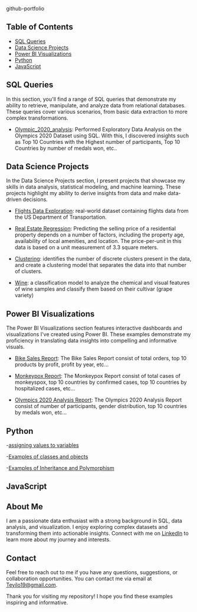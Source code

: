 github-portfolio

## Table of Contents

- [SQL Queries](#sql-queries)
- [Data Science Projects](#data-science-projects)
- [Power BI Visualizations](#power-bi-visualizations)
- [Python](#python)
- [JavaScript](#JavaScript)

## SQL Queries

In this section, you'll find a range of SQL queries that demonstrate my ability to retrieve, manipulate, and analyze data from relational databases. These queries cover various scenarios, from basic data extraction to more complex transformations.

- [Olympic_2020_analysis](https://github.com/mauricewhitt/github-portfolio/blob/main/Olympics_2020_analysis.sql): Performed Exploratory Data Analysis on the Olympics 2020 Dataset using SQL. With this, I discovered insights such as Top 10 Countries with the Highest number of participants, Top 10 Countries by number of medals won, etc..


## Data Science Projects

In the Data Science Projects section, I present projects that showcase my skills in data analysis, statistical modeling, and machine learning. These projects highlight my ability to derive insights from data and make data-driven decisions.

- [Flights Data Exploration](https://github.com/mauricewhitt/github-portfolio/blob/main/Flights%20Data%20Exploration.ipynb): real-world dataset containing flights data from the US Department of Transportation.

- [Real Estate Regression](https://github.com/mauricewhitt/github-portfolio/blob/main/Real%20Estate%20Regression.ipynb): Predicting the selling price of a residential property depends on a number of factors, including the property age, availability of local amenities, and location. The price-per-unit in this data is based on a unit measurement of 3.3 square meters.

- [Clustering](https://github.com/mauricewhitt/github-portfolio/blob/main/Clustering.ipynb):  identifies the number of discrete clusters present in the data, and create a clustering model that separates the data into that number of clusters.

- [Wine](https://github.com/mauricewhitt/github-portfolio/blob/main/wine.ipynb): a classification model to analyze the chemical and visual features of wine samples and classify them based on their cultivar (grape variety)


## Power BI Visualizations

The Power BI Visualizations section features interactive dashboards and visualizations I've created using Power BI. These examples demonstrate my proficiency in translating data insights into compelling and informative visuals.

- [Bike Sales Report](https://github.com/mauricewhitt/github-portfolio/blob/main/Bike%20Sales%20Report.pdf): The Bike Sales Report consist of total orders, top 10 products by profit, profit by year, etc...

- [Monkeypox Report](https://github.com/mauricewhitt/github-portfolio/blob/main/Monkeypox2.pdf): The Monkeypox Report consist of total cases of monkeyspox, top 10 countries by confirmed cases, top 10 countries by hospitalized cases, etc...
  
- [Olympics 2020 Analysis Report](https://github.com/mauricewhitt/github-portfolio/blob/main/Olympics%202020%20Analysis.pdf): The Olympics 2020 Analysis Report consist of number of participants, gender distribution, top 10 countries by medals won, etc...

## Python

-[assigning values to variables](https://github.com/mauricewhitt/github-portfolio/blob/main/%23%20assigning%20values%20to%20variables.py)

-[Examples of classes and objects](https://github.com/mauricewhitt/github-portfolio/blob/main/%23%20Examples%20of%20classes%20and%20objects.py)

-[Examples of Inheritance and Polymorphism](https://github.com/mauricewhitt/github-portfolio/blob/main/%23%20Examples%20of%20Inheritance%20and%20Polymorphism.py)

## JavaScript

## About Me

I am a passionate data enthusiast with a strong background in SQL, data analysis, and visualization. I enjoy exploring complex datasets and transforming them into actionable insights. Connect with me on [LinkedIn](https://www.linkedin.com/in/maurice-w-8b2a3b112/) to learn more about my journey and interests.

## Contact

Feel free to reach out to me if you have any questions, suggestions, or collaboration opportunities. You can contact me via email at [Teyilo19@gmail.com](mailto:teyilo19@gmail.com).

Thank you for visiting my repository! I hope you find these examples inspiring and informative.
